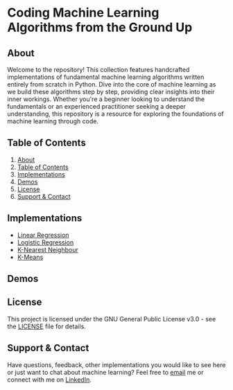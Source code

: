 # Coding Machine Learning Algorithms from the Ground Up

## About <a name="about"></a>

Welcome to the repository! This collection features handcrafted implementations of fundamental machine learning algorithms written entirely from scratch in Python. Dive into the core of machine learning as we build these algorithms step by step, providing clear insights into their inner workings. Whether you're a beginner looking to understand the fundamentals or an experienced practitioner seeking a deeper understanding, this repository is a resource for exploring the foundations of machine learning through code.

## Table of Contents <a name="table-of-contents"></a>

1. [About](#about)
2. [Table of Contents](#table-of-contents)
3. [Implementations](#implementations)
4. [Demos](#demos)
5. [License](#license)
6. [Support & Contact](#support-contact)

## Implementations <a name="implementations"></a>

* [Linear Regression](https://github.com/yugansh77/myfolio/blob/78a6b217930263442a983518c41d6d1121ec69ad/01.%20ML%20Algos%20coded%20from%20Scratch/01.%20Linear%20Regression%20from%20Scratch.ipynb)
* [Logistic Regression](https://github.com/yugansh77/myfolio/blob/78a6b217930263442a983518c41d6d1121ec69ad/01.%20ML%20Algos%20coded%20from%20Scratch/02.%20Logistic%20Regresion%20from%20Scratch.ipynb)
* [K-Nearest Neighbour](https://github.com/yugansh77/myfolio/blob/78a6b217930263442a983518c41d6d1121ec69ad/01.%20ML%20Algos%20coded%20from%20Scratch/03.%20KNN%20from%20Scratch.ipynb)
* [K-Means](https://github.com/yugansh77/myfolio/blob/78a6b217930263442a983518c41d6d1121ec69ad/01.%20ML%20Algos%20coded%20from%20Scratch/04.%20KMeans%20from%20Scratch.ipynb)

## Demos <a name="demos"></a>

## License <a name="license"></a>
This project is licensed under the GNU General Public License v3.0 - see the [LICENSE](https://github.com/YuganshG/ML-Algorithms-From-Scratch/blob/main/LICENSE) file for details.

## Support & Contact <a name="support-contact"></a>
Have questions, feedback, other implementations you would like to see here or just want to chat about machine learning? Feel free to [email](yugansh.goyal101@gmail.com) me or connect with me on [LinkedIn](https://www.linkedin.com/in/yuganshgoyal/).
